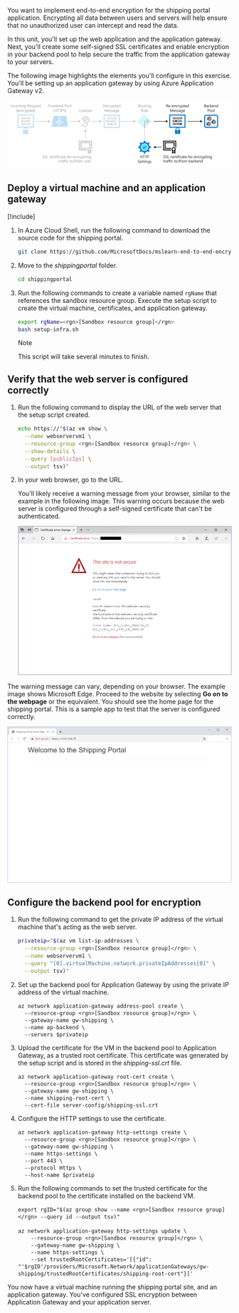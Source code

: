 You want to implement end-to-end encryption for the shipping portal application. Encrypting all data between users and servers will help ensure that no unauthorized user can intercept and read the data.

In this unit, you'll set up the web application and the application gateway. Next, you'll create some self-signed SSL certificates and enable encryption in your backend pool to help secure the traffic from the application gateway to your servers.

The following image highlights the elements you'll configure in this exercise. You'll be setting up an application gateway by using Azure Application Gateway v2.

![Diagram that highlights the elements (backend pool, SSL certificate, and HTTP settings) created in this exercise](../media/4-exercise-elements.svg)

## Deploy a virtual machine and an application gateway

[!include[](../../../includes/azure-sandbox-activate.md)]

1. In Azure Cloud Shell, run the following command to download the source code for the shipping portal.

    ```bash
    git clone https://github.com/MicrosoftDocs/mslearn-end-to-end-encryption-with-app-gateway shippingportal
    ```

1. Move to the *shippingportal* folder.

    ```bash
    cd shippingportal
    ```

1. Run the following commands to create a variable named `rgName` that references the sandbox resource group. Execute the setup script to create the virtual machine, certificates, and application gateway.

    ```bash
    export rgName=<rgn>[Sandbox resource group]</rgn>
    bash setup-infra.sh
    ```

    > [!NOTE]
    > This script will take several minutes to finish.

## Verify that the web server is configured correctly

1. Run the following command to display the URL of the web server that the setup script created.

    ```bash
    echo https://"$(az vm show \
      --name webservervm1 \
      --resource-group <rgn>[Sandbox resource group]</rgn> \
      --show-details \
      --query [publicIps] \
      --output tsv)"
    ```

1. In your web browser, go to the URL.
  
   You'll likely receive a warning message from your browser, similar to the example in the following image. This warning occurs because the web server is configured through a self-signed certificate that can't be authenticated.

   ![Warning about an unauthenticated server in Microsoft Edge](../media/4-warning.png)

  The warning message can vary, depending on your browser. The example image shows Microsoft Edge. Proceed to the website by selecting **Go on to the webpage** or the equivalent. You should see the home page for the shipping portal. This is a sample app to test that the server is configured correctly.

   ![Home page for the shipping portal in Microsoft Edge](../media/4-shippingportal.png)

## Configure the backend pool for encryption

1. Run the following command to get the private IP address of the virtual machine that's acting as the web server.

    ```bash
    privateip="$(az vm list-ip-addresses \
      --resource-group <rgn>[Sandbox resource group]</rgn> \
      --name webservervm1 \
      --query "[0].virtualMachine.network.privateIpAddresses[0]" \
      --output tsv)"
    ```

1. Set up the backend pool for Application Gateway by using the private IP address of the virtual machine.

    ```azurecli
    az network application-gateway address-pool create \
      --resource-group <rgn>[Sandbox resource group]</rgn> \
      --gateway-name gw-shipping \
      --name ap-backend \
      --servers $privateip
    ```

1. Upload the certificate for the VM in the backend pool to Application Gateway, as a trusted root certificate. This certificate was generated by the setup script and is stored in the *shipping-ssl.crt* file.

    ```azurecli
    az network application-gateway root-cert create \
      --resource-group <rgn>[Sandbox resource group]</rgn> \
      --gateway-name gw-shipping \
      --name shipping-root-cert \
      --cert-file server-config/shipping-ssl.crt
    ```

1. Configure the HTTP settings to use the certificate.

    ```azurecli
    az network application-gateway http-settings create \
      --resource-group <rgn>[Sandbox resource group]</rgn> \
      --gateway-name gw-shipping \
      --name https-settings \
      --port 443 \
      --protocol Https \
      --host-name $privateip
    ```

1. Run the following commands to set the trusted certificate for the backend pool to the certificate installed on the backend VM.

    ```azurecli
    export rgID="$(az group show --name <rgn>[Sandbox resource group]</rgn> --query id --output tsv)"

    az network application-gateway http-settings update \
        --resource-group <rgn>[Sandbox resource group]</rgn> \
        --gateway-name gw-shipping \
        --name https-settings \
        --set trustedRootCertificates='[{"id": "'$rgID'/providers/Microsoft.Network/applicationGateways/gw-shipping/trustedRootCertificates/shipping-root-cert"}]'
    ```

You now have a virtual machine running the shipping portal site, and an application gateway. You've configured SSL encryption between Application Gateway and your application server.
